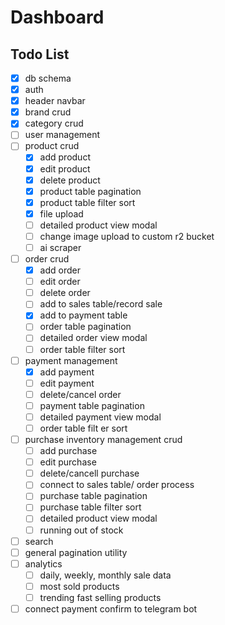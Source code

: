 # Dashboard

## Todo List

- [x] db schema
- [x] auth
- [x] header navbar
- [x] brand crud
- [x] category crud
- [ ] user management
- [ ] product crud
  - [x] add product
  - [x] edit product
  - [x] delete product
  - [x] product table pagination 
  - [x] product table filter sort
  - [x] file upload
  - [ ] detailed product view modal
  - [ ] change image upload to custom r2 bucket
  - [ ] ai scraper
- [ ] order crud
  - [x] add order
  - [ ] edit order
  - [ ] delete order
  - [ ] add to sales table/record sale
  - [x] add to payment table
  - [ ] order table pagination 
  - [ ] detailed order view modal
  - [ ] order table filter sort
-[ ] payment management 
  - [x] add payment
  - [ ] edit payment
  - [ ] delete/cancel order
  - [ ] payment table pagination 
  - [ ] detailed payment view modal
  - [ ] order table filt  er sort
- [ ] purchase inventory management crud
  - [ ] add purchase
  - [ ] edit purchase
  - [ ] delete/cancell purchase
  - [ ] connect to sales table/ order process
  - [ ] purchase table pagination 
  - [ ] purchase table filter sort  
  - [ ] detailed product view modal
  - [ ] running out of stock
- [ ] search
- [ ] general pagination utility
- [ ] analytics
  - [ ] daily, weekly, monthly sale data
  - [ ] most sold products
  - [ ] trending fast selling products
- [ ] connect payment confirm to telegram bot
